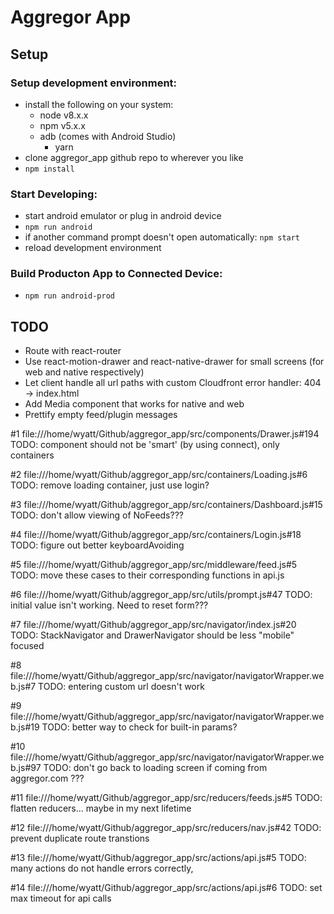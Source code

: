 # Aggregor App
## Setup
### Setup development environment:
- install the following on your system:
  - node v8.x.x
  - npm v5.x.x
  - adb (comes with Android Studio)
	- yarn
- clone aggregor_app github repo to wherever you like
- ```npm install```
### Start Developing:
- start android emulator or plug in android device
- ```npm run android```
- if another command prompt doesn't open automatically: ```npm start```
- reload development environment
### Build Producton App to Connected Device:
- ```npm run android-prod```
## TODO

- Route with react-router
- Use react-motion-drawer and react-native-drawer for small screens (for web and native respectively)
- Let client handle all url paths with custom Cloudfront error handler: 404 -> index.html
- Add Media component that works for native and web
- Prettify empty feed/plugin messages

#1	file:///home/wyatt/Github/aggregor_app/src/components/Drawer.js#194
	TODO: component should not be 'smart' (by using connect), only containers

#2	file:///home/wyatt/Github/aggregor_app/src/containers/Loading.js#6
	TODO: remove loading container, just use login?

#3	file:///home/wyatt/Github/aggregor_app/src/containers/Dashboard.js#15
	TODO: don't allow viewing of NoFeeds???

#4	file:///home/wyatt/Github/aggregor_app/src/containers/Login.js#18
	TODO: figure out better keyboardAvoiding

#5	file:///home/wyatt/Github/aggregor_app/src/middleware/feed.js#5
	TODO: move these cases to their corresponding functions in api.js

#6	file:///home/wyatt/Github/aggregor_app/src/utils/prompt.js#47
	TODO: initial value isn't working. Need to reset form???

#7	file:///home/wyatt/Github/aggregor_app/src/navigator/index.js#20
	TODO: StackNavigator and DrawerNavigator should be less "mobile" focused

#8	file:///home/wyatt/Github/aggregor_app/src/navigator/navigatorWrapper.web.js#7
	TODO: entering custom url doesn't work

#9	file:///home/wyatt/Github/aggregor_app/src/navigator/navigatorWrapper.web.js#19
	TODO: better way to check for built-in params?

#10	file:///home/wyatt/Github/aggregor_app/src/navigator/navigatorWrapper.web.js#97
	TODO: don't go back to loading screen if coming from aggregor.com ???

#11	file:///home/wyatt/Github/aggregor_app/src/reducers/feeds.js#5
	TODO: flatten reducers... maybe in my next lifetime

#12	file:///home/wyatt/Github/aggregor_app/src/reducers/nav.js#42
	TODO: prevent duplicate route transtions

#13	file:///home/wyatt/Github/aggregor_app/src/actions/api.js#5
	TODO: many actions do not handle errors correctly, 

#14	file:///home/wyatt/Github/aggregor_app/src/actions/api.js#6
	TODO: set max timeout for api calls